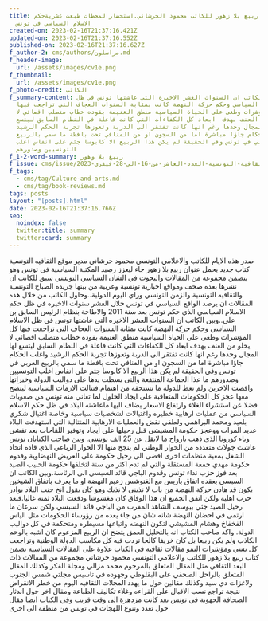 ```yaml
---
title: كتاب ربيع بلا زهور للكاتب محمود الحرشاني.استحضار لمحطات طبعت عشريةحكم
  الاسلام السياسي في تونس
created-on: 2023-02-16T21:37:16.421Z
updated-on: 2023-02-16T21:37:16.552Z
published-on: 2023-02-16T21:37:16.627Z
f_author-2: cms/authors/مراسلون.md
f_header-image:
  url: /assets/images/cv1e.png
f_thumbnail:
  url: /assets/images/cv1e.png
f_photo-credit: الكاتب
f_summary-content: وبين الكاتب ان السنوات العشر الاخيره التي عاشتها تونس في ظل
  الاسلام السياسي وحكم حركة النهضة كانت بمثابة السنوات العجاف التي تراجعت فيها
  كل المؤشرات وطغى على الحياة السياسية منطق الغنيمة بقوده خطاب متصلب اقصائي لا
  يخلو من العنف بهدف  ابعاد كل الكفاءات التي كانت فاعلة في النظام السابق ليتسع
  لها المجال وحدها رغم انها كانت تفتقر الى الدربة وتعوزها تجربة الحكم الرشيد
  واغلب الحكام جاؤا مباشرة اما من السجون او من المنافي تحت بافطة ما سمي بالربيع
  العربي في تونس وفي الحقيقة لم يكن هذا الربيع الا كابوسا جثم على انفاس اغلب
  التونسيين وصدورهم
f_1-2-word-summary: ربيغ بلا وهور
f_issue: cms/issue/مجلة-الثقافية-التونسية-العدد-العاشر-من-16-الى-28-فيفري-2023.md
f_tags:
  - cms/tag/Culture-and-arts.md
  - cms/tag/book-reviews.md
tags: posts
layout: "[posts].html"
date: 2023-02-16T21:37:16.766Z
seo:
  noindex: false
  twitter:title: summary
  twitter:card: summary
---
```

صدر هذه الايام للكاتب والاعلامي التونسي محمود حرشاني مدير موقع الثقافيه التونسية كتاب جديد  يحمل عنوان ربيع بلا زهور جاء ليعزز رصيد المكتبة السياسية في تونس وهو يتضمن مجموعة من المقالات والبحوث في الشان السياسي التونسي سبق للكاتب ان نشرها  بعدة صحف ومواقع اخبارية تونسية وعربية من بينها جريدة الصباح التونسية والثقافيه التونسية والزمن التونسي وراي اليوم الدولية..وحاول الكاتب من خلال هذه المقالات ان يرصد الواقع السياسي في تونس خلال العشر سنوات الاخيره في ظل حكم الاسلام السياسي الذي حكم تونس بعد سنة 2011 والاطاحة بنظام الرئيس السابق بن على..وبين الكاتب ان السنوات العشر الاخيره التي عاشتها تونس في ظل الاسلام السياسي وحكم حركة النهضة كانت بمثابة السنوات العجاف التي تراجعت فيها كل المؤشرات وطغى على الحياة السياسية منطق الغنيمة بقوده خطاب متصلب اقصائي لا يخلو من العنف بهدف  ابعاد كل الكفاءات التي كانت فاعلة في النظام السابق ليتسع لها المجال وحدها رغم انها كانت تفتقر الى الدربة وتعوزها تجربة الحكم الرشيد واغلب الحكام جاؤا مباشرة اما من السجون او من المنافي تحت بافطة ما سمي بالربيع العربي في تونس وفي الحقيقة لم يكن هذا الربيع الا كابوسا جثم على انفاس اغلب التونسيين وصدورهم ما عذا الجماعة المنتفعة والتي بسطت يدها على دواليب الدولة وخيراتها واقصت الاخرين ولم تعط للدولة ما تستحقه من اهتمام.فتتالت الازمات السياسية ليتضح معها عجز كل الحكومات المتعاقبة على ايجاد الحلول لما تعاني منه تونس من صعوبات فضلا عن استشراء الغلاء وارتفاع الاسعار يضاف اليها ماعاشته البلاد في ظل حكم الاسلام السياسي من عمليات ارهابية خطيره  واغتيالات لشخصيات سياسية وخاصة اغتيال شكري بلعيد ومحمد البراهمي ولطفي نقض والعمليات الارهابية المتتالية التي استهدفت البلاد عديد المرات ووعجز حكومة المشيشي قبل رحيلها على ايجاد وتوفير اللقاحات بعد تفشي وباء كورونا الذي ذهب بارواح ما لايقل عن 25 الف تونسي. وبين صاجب الكتابان تونس عاشت جولات متعدده من الحوار الوطني لم ينجح منها الا الحوار الرباعي الذي قاده اتحاد الشغل بمعية منظمات اخرى افضى الى رحيل حكومة على العريض النهضاوية وقدوم حكومة مهدي جمعة المستقلة والتي لم تدم اكثر من سنة لتخلفها حكومة الحبيب الصيد بعد فوز حزب نداء تونس وقدوم الباجي قائد السبسي الى الرئاسة.وبين الكاتب ان السبسي بعقده اتفاق باريس مع الغنوشس زعيم النهضة او ما يعرف باتفاق الشيخين يكون قد هادن حركة النهضة من باب لا تذيني لا نذيك وهو كان يقول انخ جنب البلاد بوادر حرب اهلية ولكن اتفق الجميع ان هذا الوفاق كان مغشوشا ودفعت البلاد ثمنه غاليا.فبعد رحيل الصيد جئي بيوسف الشاهد المقرب من الباجي قائد السبسي ولكن سرعان ما ارتمى في احضان النهضة شانه شان من جاء يعده من رؤوساء الحكومات مثل الياس الفخفاخ وهشام المشيشي لتكون النهضه واتباعها مسيطره ومتحكمة في كل دواليب الدولة. واكد صاحب الكتاب انه بالتحليل العمق يتضح ان الربيع المزعوم كان اشبه بالوحم الكاذب ولم يكن ربيعا بل كان خريفا  كالحا تردت فيه كل مكاسب الدولة الوطنية وتراجعت كل نسي ومؤشرات النمو مقالات ثقافية في الكتاب علاوة على المقالات السياسية تضمن كتاب ربيع بلا زهور للكاتب والاعلامي التونسي محمود حرشاني مجموعة من المقالات ذات البعد الثقافي مثل المقال المتعلق بالمرحوم محمد مزالي ومجلة الفكر وكذلك المقال المتعلق بالراحل الصحفي على البقلوطي وجهوده في تاسيس مجلتي شمس الجنوب ولاغزات دي سيد وكذلك مقالين حول ما يهدد المجلات الثقافيه اليوم من خطر الانقراض نتيجة تراجع نسب الاقبال على القراءه وغلاء تكاليف الطباعة ومقال اخر حول اندثار الصحافة الجهوية في تونس بعد كانت مزدهرة  الى وقت قريب وفي الكتاب ايضا مقال حول تعدد وتنوع اللهجات في تونس من منظقة الى اخرى
